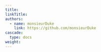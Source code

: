 ```yaml
---
title: 
linkTitle: 
authors:
  - name: monsieurDuke
    link: https://github.com/monsieurDuke
cascade:
  type: docs
weight:  
---
```

<!--more-->

